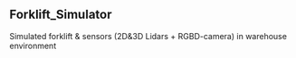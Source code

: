 ## Forklift_Simulator
Simulated forklift &amp; sensors (2D&amp;3D Lidars + RGBD-camera) in warehouse environment



